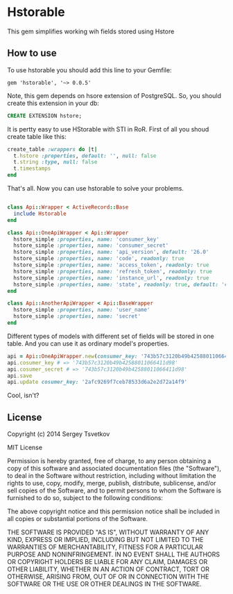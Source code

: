 # Hstorable

This gem simplifies working wih fields stored using Hstore

## How to use

To use hstorable you should add this line to your Gemfile:

```
gem 'hstorable', '~> 0.0.5'
```

Note, this gem depends on hsore extension of PostgreSQL. So, you should create this extension in your db:

```SQL
CREATE EXTENSION hstore;
```

It is pertty easy to use HStorable with STI in RoR. First of all you shoud create table like this:

```ruby
create_table :wrappers do |t|
  t.hstore :properties, default: '', null: false
  t.string :type, null: false
  t.timestamps
end
```

That's all. Now you can use hstorable to solve your problems.

```ruby

class Api::Wrapper < ActiveRecord::Base
  include Hstorable
end

class Api::OneApiWrapper < Api::Wrapper
  hstore_simple :properties, name: 'consumer_key'
  hstore_simple :properties, name: 'consumer_secret'
  hstore_simple :properties, name: 'api_version', default: '26.0'
  hstore_simple :properties, name: 'code', readonly: true
  hstore_simple :properties, name: 'access_token', readonly: true
  hstore_simple :properties, name: 'refresh_token', readonly: true
  hstore_simple :properties, name: 'instance_url', readonly: true
  hstore_simple :properties, name: 'state', readonly: true, default: 'created'
end

class Api::AnotherApiWrapper < Api::BaseWrapper
  hstore_simple :properties, name: 'user_name'
  hstore_simple :properties, name: 'secret'
end
```

Different types of models with different set of fields will be stored in one table. And you can use it as ordinary model's properties.

```ruby
api = Api::OneApiWrapper.new(consumer_key: '743b57c3120b49b42588011066411d98', cosumer_secret: '743b57c3120b49b42588011066411d98')
api.cosumer_key # => '743b57c3120b49b42588011066411d98'
api.cosumer_secret # => '743b57c3120b49b42588011066411d98'
api.save
api.update cosumer_key: '2afc9269f7ceb78533d6a2e2d72a14f9'
```

Cool, isn't?

## License

Copyright (c) 2014 Sergey Tsvetkov

MIT License

Permission is hereby granted, free of charge, to any person obtaining
a copy of this software and associated documentation files (the
"Software"), to deal in the Software without restriction, including
without limitation the rights to use, copy, modify, merge, publish,
distribute, sublicense, and/or sell copies of the Software, and to
permit persons to whom the Software is furnished to do so, subject to
the following conditions:

The above copyright notice and this permission notice shall be
included in all copies or substantial portions of the Software.

THE SOFTWARE IS PROVIDED "AS IS", WITHOUT WARRANTY OF ANY KIND,
EXPRESS OR IMPLIED, INCLUDING BUT NOT LIMITED TO THE WARRANTIES OF
MERCHANTABILITY, FITNESS FOR A PARTICULAR PURPOSE AND
NONINFRINGEMENT. IN NO EVENT SHALL THE AUTHORS OR COPYRIGHT HOLDERS BE
LIABLE FOR ANY CLAIM, DAMAGES OR OTHER LIABILITY, WHETHER IN AN ACTION
OF CONTRACT, TORT OR OTHERWISE, ARISING FROM, OUT OF OR IN CONNECTION
WITH THE SOFTWARE OR THE USE OR OTHER DEALINGS IN THE SOFTWARE.

